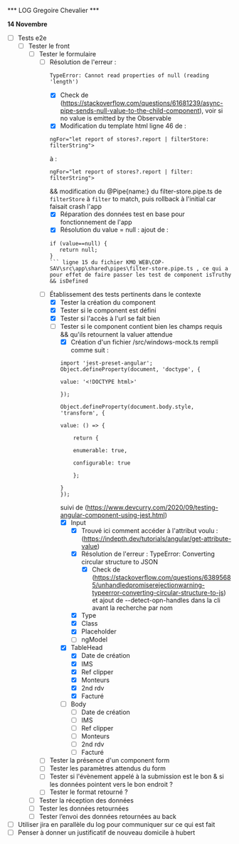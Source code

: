 *** LOG Gregoire Chevalier ***
  
**14 Novembre**
- [ ] Tests e2e
    - [ ] Tester le front      
        - [ ] Tester le formulaire
            - [ ] Résolution de l'erreur : 
                ```
                TypeError: Cannot read properties of null (reading 'length')
                ```
                - [x] Check de (https://stackoverflow.com/questions/61681239/async-pipe-sends-null-value-to-the-child-component), voir si no value is emitted by the Observable
                - [x] Modification du template html ligne 46 de :
                ```
                ngFor="let report of stores?.report | filterStore: filterString">
                ```
                à :
                ```
                ngFor="let report of stores?.report | filter: filterString">
                ```
                && modification du @Pipe{name:} du filter-store.pipe.ts de ```filterStore``` à ```filter``` to match, puis rollback à l'initial car faisait crash l'app
                - [x] Réparation des données test en base pour fonctionnement de l'app
                - [x] Résolution du value = null : ajout de  :
                ```
                if (value==null) {
                   return null;
                }
                ``` ligne 15 du fichier KMO_WEB\COP-SAV\src\app\shared\pipes\filter-store.pipe.ts , ce qui a pour effet de faire passer les test de component isTruthy && isDefined
            - [ ] Établissement des tests pertinents dans le contexte
                - [x] Tester la création du component
                - [x] Tester si le component est défini
                - [x] Tester si l'accès à l'url se fait bien
                - [ ] Tester si le component contient bien les champs requis && qu'ils retournent la valuer attendue
                    - [x] Création d'un fichier /src/windows-mock.ts rempli comme suit :
                    ```
                    import 'jest-preset-angular'; 
                    Object.defineProperty(document, 'doctype', {

                    value: '<!DOCTYPE html>'

                    });

                    Object.defineProperty(document.body.style, 'transform', {

                    value: () => {

                        return {

                        enumerable: true,

                        configurable: true

                        };

                    }
                    });
                    ```
                    suivi de (https://www.devcurry.com/2020/09/testing-angular-component-using-jest.html)
                    - [x] Input
                        - [x] Trouvé ici comment accéder à l'attribut voulu : (https://indepth.dev/tutorials/angular/get-attribute-value)
                        - [x] Résolution de l'erreur : TypeError: Converting circular structure to JSON
                            - [x] Check de  (https://stackoverflow.com/questions/63895685/unhandledpromiserejectionwarning-typeerror-converting-circular-structure-to-js) et ajout de --detect-opn-handles dans la cli avant la recherche par nom
                        - [x] Type
                        - [x] Class
                        - [x] Placeholder
                        - [ ] ngModel
                    - [x] TableHead
                        - [x] Date de création
                        - [x] IMS
                        - [x] Ref clipper
                        - [x] Monteurs
                        - [x] 2nd rdv
                        - [x] Facturé 
                    - [ ] Body
                        - [ ] Date de création
                        - [ ] IMS
                        - [ ] Ref clipper
                        - [ ] Monteurs
                        - [ ] 2nd rdv
                        - [ ] Facturé 
            - [ ] Tester la présence d'un component form
            - [ ] Tester les paramètres attendus du form
            - [ ] Tester si l'évènement appelé à la submission est le bon & si les données pointent vers le bon endroit ?
            - [ ] Tester le format retourné ?
        - [ ] Tester la réception des données
        - [ ] Tester les données retournées
        - [ ] Tester l’envoi des données retournées au back
- [ ] Utiliser jira en parallèle du log pour communiquer sur ce qui est fait
- [ ] Penser à donner un justificatif de nouveau domicile à hubert